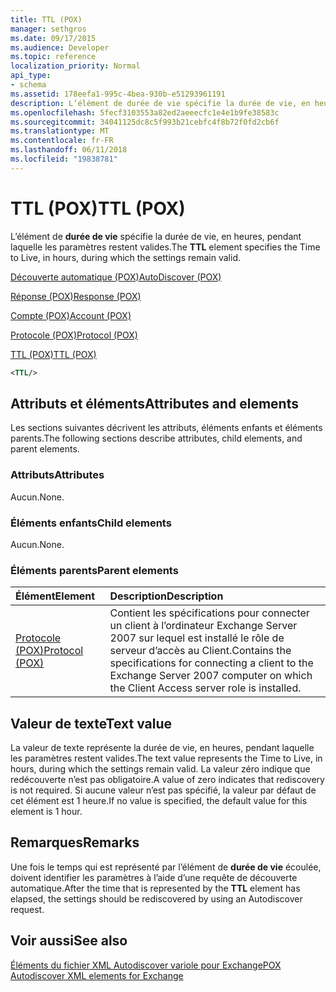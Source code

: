 ```yaml
---
title: TTL (POX)
manager: sethgros
ms.date: 09/17/2015
ms.audience: Developer
ms.topic: reference
localization_priority: Normal
api_type:
- schema
ms.assetid: 178eefa1-995c-4bea-930b-e51293961191
description: L’élément de durée de vie spécifie la durée de vie, en heures, pendant laquelle les paramètres restent valides.
ms.openlocfilehash: 5fecf3103553a82ed2aeeecfc1e4e1b9fe38583c
ms.sourcegitcommit: 34041125dc8c5f993b21cebfc4f8b72f0fd2cb6f
ms.translationtype: MT
ms.contentlocale: fr-FR
ms.lasthandoff: 06/11/2018
ms.locfileid: "19838781"
---
```

# <a name="ttl-pox"></a><span data-ttu-id="db3a5-103">TTL (POX)</span><span class="sxs-lookup"><span data-stu-id="db3a5-103">TTL (POX)</span></span>

<span data-ttu-id="db3a5-104">L’élément de **durée de vie** spécifie la durée de vie, en heures, pendant laquelle les paramètres restent valides.</span><span class="sxs-lookup"><span data-stu-id="db3a5-104">The **TTL** element specifies the Time to Live, in hours, during which the settings remain valid.</span></span> 
  
[<span data-ttu-id="db3a5-105">Découverte automatique (POX)</span><span class="sxs-lookup"><span data-stu-id="db3a5-105">AutoDiscover (POX)</span></span>](autodiscover-pox.md)
  
[<span data-ttu-id="db3a5-106">Réponse (POX)</span><span class="sxs-lookup"><span data-stu-id="db3a5-106">Response (POX)</span></span>](response-pox.md)
  
[<span data-ttu-id="db3a5-107">Compte (POX)</span><span class="sxs-lookup"><span data-stu-id="db3a5-107">Account (POX)</span></span>](account-pox.md)
  
[<span data-ttu-id="db3a5-108">Protocole (POX)</span><span class="sxs-lookup"><span data-stu-id="db3a5-108">Protocol (POX)</span></span>](protocol-pox.md)
  
[<span data-ttu-id="db3a5-109">TTL (POX)</span><span class="sxs-lookup"><span data-stu-id="db3a5-109">TTL (POX)</span></span>](ttl-pox.md)
  
```xml
<TTL/>
```

## <a name="attributes-and-elements"></a><span data-ttu-id="db3a5-110">Attributs et éléments</span><span class="sxs-lookup"><span data-stu-id="db3a5-110">Attributes and elements</span></span>

<span data-ttu-id="db3a5-111">Les sections suivantes décrivent les attributs, éléments enfants et éléments parents.</span><span class="sxs-lookup"><span data-stu-id="db3a5-111">The following sections describe attributes, child elements, and parent elements.</span></span>
  
### <a name="attributes"></a><span data-ttu-id="db3a5-112">Attributs</span><span class="sxs-lookup"><span data-stu-id="db3a5-112">Attributes</span></span>

<span data-ttu-id="db3a5-113">Aucun.</span><span class="sxs-lookup"><span data-stu-id="db3a5-113">None.</span></span>
  
### <a name="child-elements"></a><span data-ttu-id="db3a5-114">Éléments enfants</span><span class="sxs-lookup"><span data-stu-id="db3a5-114">Child elements</span></span>

<span data-ttu-id="db3a5-115">Aucun.</span><span class="sxs-lookup"><span data-stu-id="db3a5-115">None.</span></span>
  
### <a name="parent-elements"></a><span data-ttu-id="db3a5-116">Éléments parents</span><span class="sxs-lookup"><span data-stu-id="db3a5-116">Parent elements</span></span>

|<span data-ttu-id="db3a5-117">**Élément**</span><span class="sxs-lookup"><span data-stu-id="db3a5-117">**Element**</span></span>|<span data-ttu-id="db3a5-118">**Description**</span><span class="sxs-lookup"><span data-stu-id="db3a5-118">**Description**</span></span>|
|:-----|:-----|
|[<span data-ttu-id="db3a5-119">Protocole (POX)</span><span class="sxs-lookup"><span data-stu-id="db3a5-119">Protocol (POX)</span></span>](protocol-pox.md) <br/> |<span data-ttu-id="db3a5-120">Contient les spécifications pour connecter un client à l’ordinateur Exchange Server 2007 sur lequel est installé le rôle de serveur d’accès au Client.</span><span class="sxs-lookup"><span data-stu-id="db3a5-120">Contains the specifications for connecting a client to the Exchange Server 2007 computer on which the Client Access server role is installed.</span></span>  <br/> |
   
## <a name="text-value"></a><span data-ttu-id="db3a5-121">Valeur de texte</span><span class="sxs-lookup"><span data-stu-id="db3a5-121">Text value</span></span>

<span data-ttu-id="db3a5-122">La valeur de texte représente la durée de vie, en heures, pendant laquelle les paramètres restent valides.</span><span class="sxs-lookup"><span data-stu-id="db3a5-122">The text value represents the Time to Live, in hours, during which the settings remain valid.</span></span> <span data-ttu-id="db3a5-123">La valeur zéro indique que redécouverte n’est pas obligatoire.</span><span class="sxs-lookup"><span data-stu-id="db3a5-123">A value of zero indicates that rediscovery is not required.</span></span> <span data-ttu-id="db3a5-124">Si aucune valeur n’est pas spécifié, la valeur par défaut de cet élément est 1 heure.</span><span class="sxs-lookup"><span data-stu-id="db3a5-124">If no value is specified, the default value for this element is 1 hour.</span></span>
  
## <a name="remarks"></a><span data-ttu-id="db3a5-125">Remarques</span><span class="sxs-lookup"><span data-stu-id="db3a5-125">Remarks</span></span>

<span data-ttu-id="db3a5-126">Une fois le temps qui est représenté par l’élément de **durée de vie** écoulée, doivent identifier les paramètres à l’aide d’une requête de découverte automatique.</span><span class="sxs-lookup"><span data-stu-id="db3a5-126">After the time that is represented by the **TTL** element has elapsed, the settings should be rediscovered by using an Autodiscover request.</span></span> 
  
## <a name="see-also"></a><span data-ttu-id="db3a5-127">Voir aussi</span><span class="sxs-lookup"><span data-stu-id="db3a5-127">See also</span></span>



[<span data-ttu-id="db3a5-128">Éléments du fichier XML Autodiscover variole pour Exchange</span><span class="sxs-lookup"><span data-stu-id="db3a5-128">POX Autodiscover XML elements for Exchange</span></span>](pox-autodiscover-xml-elements-for-exchange.md)

